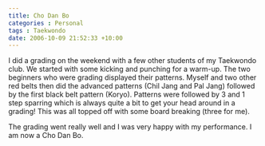```yaml
---
title: Cho Dan Bo
categories : Personal
tags : Taekwondo
date: 2006-10-09 21:52:33 +10:00
---
```


I did a grading on the weekend with a few other students of my Taekwondo club. We started with some kicking and punching for a warm-up. The two beginners who were grading displayed their patterns. Myself and two other red belts then did the advanced patterns (Chil Jang and Pal Jang) followed by the first black belt pattern (Koryo). Patterns were followed by 3 and 1 step sparring which is always quite a bit to get your head around in a grading! This was all topped off with some board breaking (three for me).

The grading went really well and I was very happy with my performance. I am now a Cho Dan Bo.



